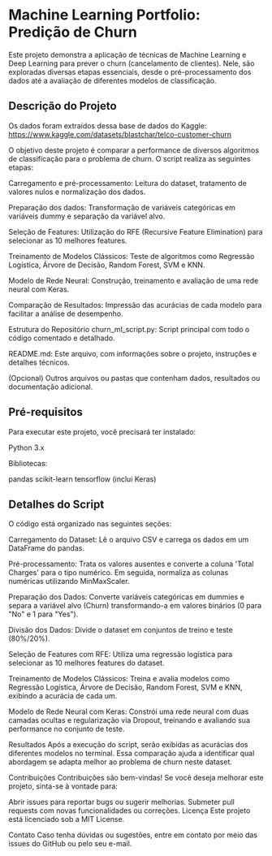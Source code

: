 # Machine Learning Portfolio: Predição de Churn #

Este projeto demonstra a aplicação de técnicas de Machine Learning e Deep Learning para prever o churn (cancelamento de clientes). Nele, são exploradas diversas etapas essenciais, desde o pré-processamento dos dados até a avaliação de diferentes modelos de classificação.

## Descrição do Projeto
Os dados foram extraídos dessa base de dados do Kaggle: https://www.kaggle.com/datasets/blastchar/telco-customer-churn

O objetivo deste projeto é comparar a performance de diversos algoritmos de classificação para o problema de churn. O script realiza as seguintes etapas:


Carregamento e pré-processamento: Leitura do dataset, tratamento de valores nulos e normalização dos dados.

Preparação dos dados: Transformação de variáveis categóricas em variáveis dummy e separação da variável alvo.

Seleção de Features: Utilização do RFE (Recursive Feature Elimination) para selecionar as 10 melhores features.

Treinamento de Modelos Clássicos: Teste de algoritmos como Regressão Logística, Árvore de Decisão, Random Forest, SVM e KNN.

Modelo de Rede Neural: Construção, treinamento e avaliação de uma rede neural com Keras.

Comparação de Resultados: Impressão das acurácias de cada modelo para facilitar a análise de desempenho.

Estrutura do Repositório
churn_ml_script.py: Script principal com todo o código comentado e detalhado.

README.md: Este arquivo, com informações sobre o projeto, instruções e detalhes técnicos.

(Opcional) Outros arquivos ou pastas que contenham dados, resultados ou documentação adicional.

## Pré-requisitos

Para executar este projeto, você precisará ter instalado:

Python 3.x

Bibliotecas:

pandas
scikit-learn
tensorflow (inclui Keras)

## Detalhes do Script
O código está organizado nas seguintes seções:

Carregamento do Dataset:
Lê o arquivo CSV e carrega os dados em um DataFrame do pandas.

Pré-processamento:
Trata os valores ausentes e converte a coluna 'Total Charges' para o tipo numérico. Em seguida, normaliza as colunas numéricas utilizando MinMaxScaler.

Preparação dos Dados:
Converte variáveis categóricas em dummies e separa a variável alvo (Churn) transformando-a em valores binários (0 para "No" e 1 para "Yes").

Divisão dos Dados:
Divide o dataset em conjuntos de treino e teste (80%/20%).

Seleção de Features com RFE:
Utiliza uma regressão logística para selecionar as 10 melhores features do dataset.

Treinamento de Modelos Clássicos:
Treina e avalia modelos como Regressão Logística, Árvore de Decisão, Random Forest, SVM e KNN, exibindo a acurácia de cada um.

Modelo de Rede Neural com Keras:
Constrói uma rede neural com duas camadas ocultas e regularização via Dropout, treinando e avaliando sua performance no conjunto de teste.

Resultados
Após a execução do script, serão exibidas as acurácias dos diferentes modelos no terminal. Essa comparação ajuda a identificar qual abordagem se adapta melhor ao problema de churn neste dataset.

Contribuições
Contribuições são bem-vindas! Se você deseja melhorar este projeto, sinta-se à vontade para:

Abrir issues para reportar bugs ou sugerir melhorias.
Submeter pull requests com novas funcionalidades ou correções.
Licença
Este projeto está licenciado sob a MIT License.

Contato
Caso tenha dúvidas ou sugestões, entre em contato por meio das issues do GitHub ou pelo seu e-mail.
